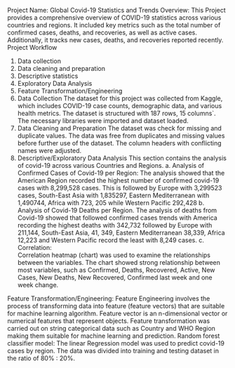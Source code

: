 Project Name: Global Covid-19 Statistics and Trends
Overview:
This Project provides a comprehensive overview of COVID-19 statistics across various countries and regions. It included key metrics such as the total number of confirmed cases, deaths, and recoveries, as well as active cases. Additionally, it tracks new cases, deaths, and recoveries reported recently.
Project Workflow
1.	Data collection
2.	Data cleaning and preparation
3.	Descriptive statistics
4.	Exploratory Data Analysis
5.	Feature Transformation/Engineering
1. Data Collection
The dataset for this project was collected from Kaggle, which includes COVID-19 case counts, demographic data, and various health metrics. The dataset is structured with 187 rows, 15 columns`.
The necessary libraries were imported and dataset loaded. 
2. Data Cleaning and Preparation
The dataset was check for missing and duplicate values. The data was free from duplicates and missing values before further use of the dataset.
The column headers with conflicting names were adjusted.
3. Descriptive/Exploratory Data Analysis
This section contains the analysis of covid-19 across various Countries and Regions.
a.	Analysis of Confirmed Cases of Covid-19 per Region:
The analysis showed that the American Region recorded the highest number of confirmed covid-19 cases with 8,299,528 cases. This is followed by Europe with 3,299523 cases, South-East Asia with 1,835297, Eastern Mediterranean with 1,490744, Africa with 723, 205 while Western Pacific 292,428
b.	 Analysis of Covid-19 Deaths per Region.
The analysis of deaths from Covid-19 showed that followed confirmed cases trends with America recording the highest deaths with 342,732 followed by Europe with 211,144, South-East Asia, 41, 349, Eastern Mediterranean 38,339, Africa 12,223 and Western Pacific record the least with 8,249 cases.
c.	
Correlation:  
Correlation heatmap (chart) was used to examine the relationships between the variables. The chart showed strong relationship between most variables, such as Confirmed, Deaths, Recovered, Active, New Cases, New Deaths, New Recovered, Confirmed last week and one week change.

Feature Transformation/Engineering: 
Feature Engineering involves the process of transforming data into feature (feature vectors) that are suitable for machine learning algorithm. Feature vector is an n-dimensional vector or numerical features that represent objects. 
Feature transformation was carried out on string categorical data such as Country and WHO Region making them suitable for machine learning and prediction.
Random forest classifier model:
The linear Regression model was used to predict covid-19 cases by region. The data was divided into training and testing dataset in the ratio of 80% : 20%.

